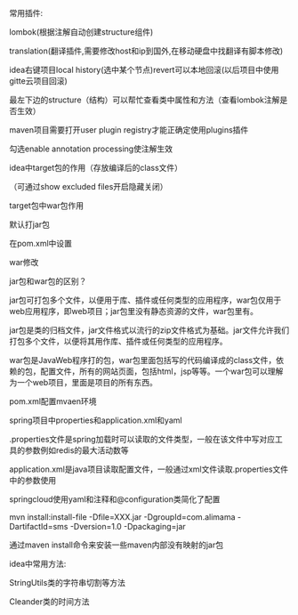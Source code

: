 常用插件:

lombok(根据注解自动创建structure组件)

translation(翻译插件,需要修改host和ip到国外,在移动硬盘中找翻译有脚本修改)


idea右键项目local history(选中某个节点)revert可以本地回滚(以后项目中使用gitte云项目回滚)

最左下边的structure（结构）可以帮忙查看类中属性和方法（查看lombok注解是否生效）

maven项目需要打开user plugin registry才能正确定使用plugins插件

勾选enable annotation processing使注解生效

idea中target包的作用（存放编译后的class文件）

（可通过show excluded files开启隐藏关闭）

target包中war包作用

默认打jar包

在pom.xml中设置

<packing>war<packing>修改

jar包和war包的区别？

jar包可打包多个文件，以便用于库、插件或任何类型的应用程序，war包仅用于web应用程序，即web项目；jar包里没有静态资源的文件，war包里有。

jar包是类的归档文件，jar文件格式以流行的zip文件格式为基础。jar文件允许我们打包多个文件，以便将其用作库、插件或任何类型的应用程序。

war包是JavaWeb程序打的包，war包里面包括写的代码编译成的class文件，依赖的包，配置文件，所有的网站页面，包括html，jsp等等。一个war包可以理解为一个web项目，里面是项目的所有东西。

  

pom.xml配置mvaen环境

spring项目中properties和application.xml和yaml

.properties文件是spring加载时可以读取的文件类型，一般在该文件中写对应工具的参数例如redis的最大活动数等

application.xml是java项目读取配置文件，一般通过xml文件读取.properties文件中的参数使用

springcloud使用yaml和注释和@configuration类简化了配置

  

mvn install:install-file -Dfile=XXX.jar -DgroupId=com.alimama -DartifactId=sms -Dversion=1.0 -Dpackaging=jar

通过maven install命令来安装一些maven内部没有映射的jar包

  

  

idea中常用方法:

StringUtils类的字符串切割等方法

Cleander类的时间方法